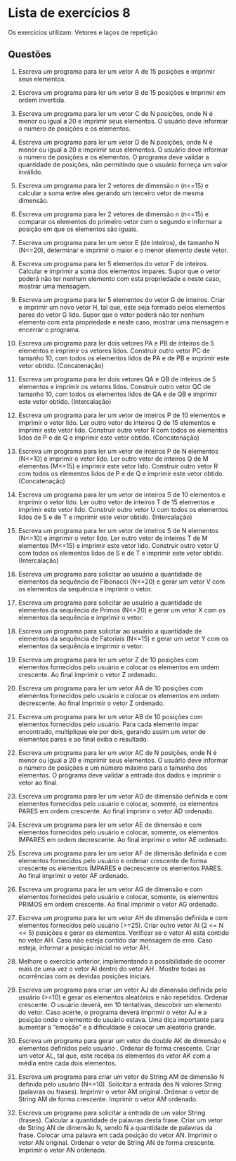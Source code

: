 # Lista de exercícios 8

Os exercícios utilizam: Vetores e laços de repetição

## Questões

1) Escreva um programa para
ler um vetor A de 15 posições e imprimir seus
elementos.

2) Escreva um programa para
ler um vetor B de 15 posições e imprimir em
ordem invertida.

3) Escreva um programa para
ler um vetor C de N posições, onde N é menor ou igual a
20 e imprimir seus elementos. O usuário deve informar o número de posições e os
elementos.

4) Escreva um programa para
ler um vetor D de N posições, onde N é menor
ou igual a 20 e imprimir seus elementos. O usuário deve informar o número
de posições e os elementos. O programa deve validar a quantidade de
posições, não permitindo que o usuário forneça um valor inválido.

5) Escreva um programa para
ler 2 vetores de dimensão n (n<=15) e calcular a soma
entre eles gerando um terceiro vetor de mesma dimensão.

6) Escreva um programa para
ler 2 vetores de dimensão n (n<=15) e
comparar os elementos do primeiro vetor com o segundo e informar a
posição em que os elementos são iguais.

7) Escreva um programa para
ler um vetor E (de inteiros), de tamanho N (N<=20),
determinar e imprimir o maior e o menor elemento deste vetor.

8) Escreva um programa para
ler 5 elementos do vetor F de inteiros. Calcular
e imprimir a soma dos elementos ímpares. Supor que o vetor poderá não ter
nenhum elemento com esta propriedade e neste caso, mostrar uma
mensagem.

9) Escreva um programa para ler 5 elementos do vetor G de inteiros. Criar e imprimir
um novo vetor H, tal que, este seja formado pelos elementos pares do vetor G lido. Supor que o vetor poderá não ter nenhum elemento com esta propriedade e neste
caso, mostrar uma mensagem e encerrar o programa.

10) Escreva um programa para ler dois vetores PA e PB de inteiros de 5
elementos e imprimir os vetores lidos. Construir outro vetor PC de tamanho
10, com todos os elementos lidos de PA e de PB e imprimir este vetor obtido.
(Concatenação)

11) Escreva um programa para ler dois vetores QA e QB de inteiros de 5 elementos e
imprimir os vetores lidos. Construir outro vetor QC de tamanho 10, com todos os
elementos lidos de QA e de QB e imprimir este vetor obtido. (Intercalação)

12) Escreva um programa para ler um vetor de inteiros P de 10 elementos e
imprimir o vetor lido. Ler outro vetor de inteiros Q de 15 elementos e
imprimir este vetor lido. Construir outro vetor R com todos os elementos
lidos de P e de Q e imprimir este vetor obtido. (Concatenação)

13) Escreva um programa para ler um vetor de inteiros P de N elementos (N<=10) e
imprimir o vetor lido. Ler outro vetor de inteiros Q de M elementos (M<=15) e imprimir
este vetor lido. Construir outro vetor R com todos os elementos lidos de P e de Q e
imprimir este vetor obtido. (Concatenação)

14) Escreva um programa para ler um vetor de inteiros S de 10 elementos e
imprimir o vetor lido. Ler outro vetor de inteiros T de 15 elementos e
imprimir este vetor lido. Construir outro vetor U com todos os elementos
lidos de S e de T e imprimir este vetor obtido. (Intercalação)

15) Escreva um programa para ler um vetor de inteiros S de N elementos (N<=10) e
imprimir o vetor lido. Ler outro vetor de inteiros T de M elementos (M<=15) e imprimir
este vetor lido. Construir outro vetor U com todos os elementos lidos de S e de T e
imprimir este vetor obtido. (Intercalação)

16) Escreva um programa para solicitar ao usuário a quantidade de
elementos da sequência de Fibonacci (N<=20) e gerar um vetor V com os
elementos da sequência e imprimir o vetor.

17) Escreva um programa para solicitar ao usuário a quantidade de elementos da
sequência de Primos (N<=20) e gerar um vetor X com os elementos da sequência e
imprimir o vetor.

18) Escreva um programa para solicitar ao usuário a quantidade de
elementos da sequência de Fatoriais (N<=15) e gerar um vetor Y com os
elementos da sequência e imprimir o vetor.

19) Escreva um programa para ler um vetor Z de 10 posições com elementos
fornecidos pelo usuário e colocar os elementos em ordem crescente. Ao final imprimir
o vetor Z ordenado.

20) Escreva um programa para ler um vetor AA de 10 posições com
elementos fornecidos pelo usuário e colocar os elementos em ordem
decrescente. Ao final imprimir o vetor Z ordenado.

21) Escreva um programa para ler um vetor AB de 10 posições com elementos
fornecidos pelo usuário. Para cada elemento ímpar encontrado, multiplique ele por
dois, gerando assim um vetor de elementos pares e ao final exiba o resultado.

22) Escreva um programa para
ler um vetor AC de N posições, onde N é
menor ou igual a 20 e imprimir seus elementos. O usuário deve informar o
número de posições e um número máximo para o tamanho dos elementos. O
programa deve validar a entrada dos dados e imprimir o vetor ao final.

23) Escreva um programa para ler um vetor AD de dimensão definida e com
elementos fornecidos pelo usuário e colocar, somente, os elementos PARES em ordem
crescente. Ao final imprimir o vetor AD ordenado.

24) Escreva um programa para ler um vetor AE de dimensão e com
elementos fornecidos pelo usuário e colocar, somente, os elementos
ÍMPARES em ordem decrescente. Ao final imprimir o vetor AE ordenado.

25) Escreva um programa para ler um vetor AF de dimensão definida e com elementos
fornecidos pelo usuário e ordenar crescente de forma crescente os elementos ÍMPARES
e decrescente os elementos PARES. Ao final imprimir o vetor AF ordenado.

26) Escreva um programa para ler um vetor AG de dimensão e com
elementos fornecidos pelo usuário e colocar, somente, os elementos PRIMOS
em ordem crescente. Ao final imprimir o vetor AG ordenado.

27) Escreva um programa para ler um vetor AH de dimensão definida e com
elementos fornecidos pelo usuário (>=25). Criar outro vetor AI (2 <= N <= 5)
posições e gerar os elementos. Verificar se o vetor AI está contido no vetor AH. Caso
não esteja contido dar mensagem de erro. Caso esteja, informar a posição inicial no
vetor AH.

28) Melhore o exercício anterior, implementando a possibilidade de ocorrer
mais de uma vez o vetor AI dentro do vetor AH
. Mostre todas as ocorrências
com as devidas posições iniciais.

29) Escreva um programa para criar um vetor AJ de dimensão definida pelo usuário
(>=10) e gerar os elementos aleatórios e não repetidos. Ordenar crescente. O usuário
deverá, em 10 tentativas, descobrir um elemento do vetor. Caso acerte, o programa
deverá imprimir o vetor AJ e a posição onde o elemento do usuário estava. Uma dica
importante para aumentar a “emoção” e a dificuldade é colocar um aleatório grande.

30) Escreva um programa para gerar um vetor de double AK de dimensão e
elementos definidos pelo usuário
. Ordenar de forma crescente. Criar um
vetor AL, tal que, este receba os elementos do vetor AK com a média entre
cada dois elementos.

31) Escreva um programa para criar um vetor de String AM de dimensão N definida
pelo usuário (N<=10). Solicitar a entrada dos N valores String (palavras ou frases).
Imprimir o vetor AM original. Ordenar o vetor de String AM de forma crescente.
Imprimir o vetor AM ordenado.

32) Escreva um programa para solicitar a entrada de um valor String
(frases). Calcular a quantidade de palavras desta frase. Criar um vetor de
String AN de dimensão N, sendo N a quantidade de palavras da frase.
Colocar uma palavra em cada posição do vetor AN. Imprimir o vetor AN
original. Ordenar o vetor de String AN de forma crescente. Imprimir o vetor
AN ordenado.
